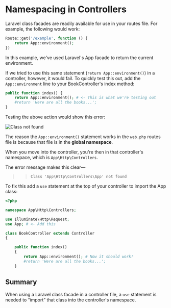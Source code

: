 # Namespacing in Controllers
Laravel class facades are readily available for use in your routes file. For example, the following would work:

```php
Route::get('/example', function () {
    return App::environment();
})
```

In this example, we've used Laravel's App facade to return the current environment.

If we tried to use this same statement (`return App::environment()`) in a controller, however, it would fail. To quickly test this out, add the `App::environment` line to your BookController's index method:

```php
public function index() {    
    return App::environment(); # <- This is what we're testing out
    #return 'Here are all the books...';
}
```

Testing the above action would show this error:

<img src='https://s3.amazonaws.com/making-the-internet/laravel-in-controller-namespace@2x.png' style='max-width:1063px;' alt='Class not found'>

The reason the `App::environment()` statement works in the `web.php` routes file is because that file is in the __global namespace__.

When you move into the controller, you're then in that controller's namespace, which is `App\Http\Controllers`.

The error message makes this clear&mdash;

>> `Class 'App\Http\Controllers\App' not found`

To fix this add a `use` statement at the top of your controller  to import the App class:

```php
<?php

namespace App\Http\Controllers;

use Illuminate\Http\Request;
use App; # <- Add this

class BookController extends Controller
{

    public function index()
    {    
        return App::environment(); # Now it should work!
        #return 'Here are all the books...';
    }
```


## Summary
When using a Laravel class facade in a controller file, a `use` statement is needed to &ldquo;import&rdquo; that class into the controller's namespace.
